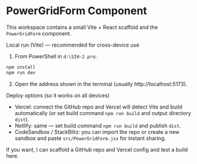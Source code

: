 # PowerGridForm Component

This workspace contains a small Vite + React scaffold and the `PowerGridForm` component.

Local run (Vite) — recommended for cross-device use

1. From PowerShell in `d:\SIH-2 pro`:

```powershell
npm install
npm run dev
```

2. Open the address shown in the terminal (usually http://localhost:5173).

Deploy options (so it works on all devices)

- Vercel: connect the GitHub repo and Vercel will detect Vite and build automatically (or set build command `npm run build` and output directory `dist`).
- Netlify: same — set build command `npm run build` and publish `dist`.
- CodeSandbox / StackBlitz: you can import the repo or create a new sandbox and paste `src/PowerGridForm.jsx` for instant sharing.

If you want, I can scaffold a GitHub repo and Vercel config and test a build here.
